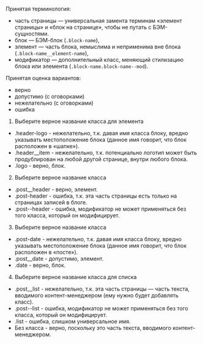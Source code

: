 Принятая терминология:
- часть страницы — универсальная замента терминам «элемент страницы» и «блок на странице», чтобы не путать с БЭМ-сущностями.
- блок — БЭМ-блок (`.block-name`),
- элемент — часть блока, немыслима и неприменима вне блока (`.block-name__element-name`),
- модификатор — дополнительный класс, меняющий стилизацию блока или элемента (`.block-name.block-name--mod`).

Принятая оценка вариантов:
- верно
- допустимо (с оговорками)
- нежелательно (с оговорками)
- ошибка


1. Выберите верное название класса для элемента
 - .header-logo - нежелательно, т.к. давая имя класса блоку, вредно указывать местоположение блока (данное имя говорит, что блок расположен в «шапке»).
 - .header__item - нежелательно, т.к. потенциально логотип может быть продублирован на любой другой странице, внутри любого блока.
 - .logo - верно, блок.

2. Выберите верное название класса
 - .post__header - верно, элемент.
 - .post-header - ошибка, т.к. эта часть страницы есть только на страницах записей в блоге.
 - .post--header - ошибка, модификатор не может применяться без того класса, который он модифицирует.

3. Выберите верное название класса
 - .post-date - нежелательно, т.к. давая имя класса блоку, вредно указывать местоположение блока (данное имя говорит, что блок расположен в «посте»).
 - .post__date - допустимо, элемент.
 - .date - верно, блок.

4. Выберите верное название класса для списка
 - .post__list - нежелательно, т.к. эта часть страницы — часть текста, вводимого контент-менеджером (ему нужно будет добавлять класс).
 - .post--list - ошибка, модификатор не может применяться без того класса, который он модифицирует.
 - .list - ошибка, слишком универсальное имя.
 - Без класса - верно, поскольку это часть текста, вводимого контент-менеджером.

